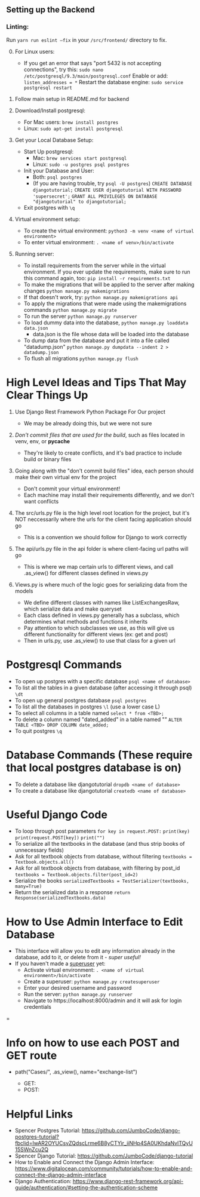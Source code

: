## Setting up the Backend

### Linting:
Run `yarn run eslint —fix` in your `/src/frontend/` directory to fix.

0. For Linux users:
	- If you get an error that says "port 5432 is not accepting connections", try this:
		`sudo nano /etc/postgresql/9.3/main/postgresql.conf`
		Enable or add:
		     `listen_addresses = *`
		Restart the database engine:
		      `sudo service postgresql restart`

1. Follow main setup in README.md for backend

2. Download/Install postgresql:
	- For Mac users: `brew install postgres`
	- Linux: `sudo apt-get install postgresql`

3. Get your Local Database Setup:
	- Start Up postgresql:
		- Mac: `brew services start postgresql`
		- Linux: `sudo -u postgres psql postgres`
	- Init your Database and User:
		- Both: `psql postgres`
		- (If you are having trouble, try `psql -U postgres`)
		 `CREATE DATABASE djangotutorial;`
		 `CREATE USER djangotutorial WITH PASSWORD 'supersecret';`
		 `GRANT ALL PRIVILEGES ON DATABASE "djangotutorial" to djangotutorial;`
	- Exit postgres with `\q`

4. Virtual environment setup:
	- To create the virtual environment:
		`python3 -m venv <name of virtual environment>`
	- To enter virtual environment:
		`. <name of venv>/bin/activate`

5. Running server:
	- To install requirements from the server while in the virtual environment. If you ever 
	update the requirements, make sure to run this command again, too:
		`pip install -r requirements.txt`
	- To make the migrations that will be applied to the server after making changes
		`python manage.py makemigrations`
	- If that doesn't work, try:
		`python manage.py makemigrations api`
	- To apply the migrations that were made using the makemigrations commands
		`python manage.py migrate`
	- To run the server
		`python manage.py runserver`
	- To load dummy data into the database,
		`python manage.py loaddata data.json`
		 - data.json is the file whose data will be loaded into the database
	- To dump data from the database and put it into a file called "datadump.json"
		`python manage.py dumpdata --indent 2 > datadump.json`
	- To flush all migrations
		`python manage.py flush`

# High Level Ideas and Tips That May Clear Things Up
1. Use Django Rest Framework Python Package For Our project
	- We may be already doing this, but we were not sure

2. *Don't commit files that are used for the build*, such as files located in venv, env, 
or __pycache__
	- They're likely to create conflicts, and it's bad practice to include build or 
	binary files

3. Going along with the "don't commit build files" idea, each person should make their 
own virtual env for the project
	- Don't commit your virtual environment!
	- Each machine may install their requirements differently, and we don't want 
	conflicts

4. The src/urls.py file is the high level root location for the project, but it's NOT 
neccessarily where the urls for the client facing application should go
	- This is a convention we should follow for Django to work correctly

5. The api/urls.py file in the api folder is where client-facing url paths will go
	- This is where we map certain urls to different views, and call .as_view() for 
	different classes defined in views.py

6. Views.py is where much of the logic goes for serializing data from the models
	- We define different classes with names like ListExchangesRaw, which serialize
	data and make queryset
	- Each class defined in views.py generally has a subclass, which determines
	what methods and functions it inherits
	- Pay attention to which subclasses we use, as this will give us different 
	functionality for different views (ex: get and post)
	- Then in urls.py, use <TBD>.as_view() to use that class for a given 
	url

# Postgresql Commands
- To open up postgres with a specific database
	`psql <name of database>`
- To list all the tables in a given database (after accessing it through psql)
	`\dt`
- To open up general postgres database
	`psql postgres`
- To list all the databases in postgres
	`\l` (use a lower case L)
- To select all columns in a table named <TBD>
	`select * from <TBD>;`
- To delete a column named "dated_added" in a table named "<TBD>"
	`ALTER TABLE <TBD> DROP COLUMN date_added;`
- To quit postgres
	`\q`

# Database Commands (These require that local postgres database is on)
- To delete a database like djangotutorial
	`dropdb <name of database>`
- To create a database like djangotutorial
	`createdb <name of database>`

# Useful Django Code
- To loop through post parameters
	`for key in request.POST:`
		`print(key)`
		`print(request.POST[key])`
		`print("")`
- To serialize all the textbooks in the database (and thus strip books of unnecessary 
fields)
- Ask for all textbook objects from database, without filtering
	`textbooks = Textbook.objects.all()`
- Ask for all textbook objects from database, with filtering by post_id
	`textbooks = Textbook.objects.filter(post_id=2)`
- Serialize the books
	`serializedTextbooks = TestSerializer(textbooks, many=True)`
- Return the serialized data in a response
	`return Response(serializedTextbooks.data)`

# How to Use Admin Interface to Edit Database
- This interface will allow you to edit any information already in the database, add to it, or delete from it - *super useful!*	
- If you haven't made a [superuser](https://docs.djangoproject.com/en/1.8/intro/tutorial02/) yet:
	- Activate virtual environment: `. <name of virtual environment>/bin/activate`
	- Create a superuser: `python manage.py createsuperuser`
	- Enter your desired username and password
	- Run the server: `python manage.py runserver`
	- Navigate to https://localhost:8000/admin and it will ask for login credentials

=

# Info on how to use each POST and GET route
- path("Cases/", <TBD>.as_view(), name="exchange-list")
	- GET: 
	- POST:



# Helpful Links
- Spencer Postgres Tutorial: https://github.com/JumboCode/django-postgres-tutorial?fbclid=IwAR2OYUCsvZQdscLrme6B8yCTYir_iiNHp4SA0UKhdaNvlTQyU15SWnZcu2Q
- Spencer Django Tutorial: https://github.com/JumboCode/django-tutorial
- How to Enable and Connect the Django Admin Interface: https://www.digitalocean.com/community/tutorials/how-to-enable-and-connect-the-django-admin-interface
- Django Authentication: https://www.django-rest-framework.org/api-guide/authentication/#setting-the-authentication-scheme
